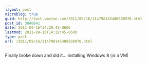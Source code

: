 ```yaml
---
layout: post
microblog: true
guid: http://twit.vmstan.com/2011/09/16/114798145480830976.html
post_id: 3040641
date: 2011-09-16T14:29:45-0600
lastmod: 2011-09-16T14:29:45-0600
type: post
url: /2011/09/16/114798145480830976.html
---
```

Finally broke down and did it… installing Windows 8 (in a VM)
